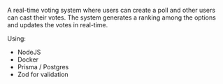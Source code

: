 A real-time voting system where users can create a poll and other users can cast their votes. The system generates a ranking among the options and updates the votes in real-time.


Using:
- NodeJS
- Docker
- Prisma / Postgres
- Zod for validation
